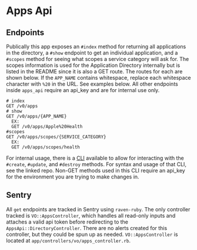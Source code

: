 # Apps Api

## Endpoints
Publically this app exposes an `#index` method for returning all applications in the directory, a `#show` endpoint to get an individual application, and a `#scopes` method for seeing what scopes a service category will ask for. The scopes information is used for the Application Directory internally but is listed in the README since it is also a GET route. The routes for each are shown below. If the `APP_NAME` contains whitespace, replace each whitespace character with `%20` in the URL. See examples below.
All other endpoints inside `apps_api` require an api_key and are for internal use only.
```
# index
GET /v0/apps
# show
GET /v0/apps/{APP_NAME}
  EX:
  GET /v0/apps/Apple%20Health
#scopes
GET /v0/apps/scopes/{SERVICE_CATEGORY}
  EX:
  GET /v0/apps/scopes/health
```

For internal usage, there is a [CLI](https://github.com/department-of-veterans-affairs/app_directory_cli) available to allow for interacting with the `#create`, `#update`, and `#destroy` methods. For syntax and usage of that CLI, see the linked repo. Non-GET methods used in this CLI require an api_key for the environment you are trying to make changes in.

## Sentry
All `get` endpoints are tracked in Sentry using `raven-ruby`. The only controller tracked is `VO::AppsController`, which handles all read-only inputs and attaches a valid api token before redirecting to the `AppsApi::DirectoryController`. There are no alerts created for this controller, but they could be spun up as needed. `VO::AppsController` is located at `app/controllers/vo/apps_controller.rb`.

